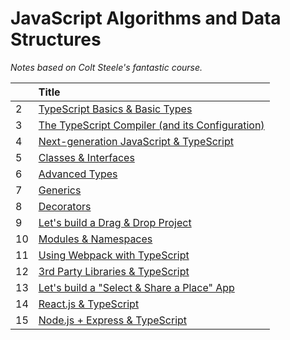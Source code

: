 # JavaScript Algorithms and Data Structures

_Notes based on Colt Steele's fantastic course._

|     | Title                                                                                             |
| :-- | :------------------------------------------------------------------------------------------------ |
| 2   | [ TypeScript Basics & Basic Types ](s02_ts_basics_and_types/README.md)                            |
| 3   | [ The TypeScript Compiler (and its Configuration) ](s03_ts_compiler_and_config/README.md)         |
| 4   | [ Next-generation JavaScript & TypeScript ](s04_next_gen_js_and_ts/README.md)                     |
| 5   | [ Classes & Interfaces ](s05_classes_and_interfaces/README.md)                                    |
| 6   | [ Advanced Types ](s06_advanced_types/README.md)                                                  |
| 7   | [ Generics ](s07_generics/README.md)                                                              |
| 8   | [ Decorators ](s08_decorators/README.md)                                                          |
| 9   | [ Let's build a Drag & Drop Project ](s09_ts_drag_and_drop_project/README.md)                     |
| 10  | [ Modules & Namespaces ](s10_modules_and_namespaces/README.md)                                    |
| 11  | [ Using Webpack with TypeScript ](s11_webpack_and_ts/README.md)                                   |
| 12  | [ 3rd Party Libraries & TypeScript ](s12_3rd_party_lib_and_ts/README.md)                          |
| 13  | [ Let's build a "Select & Share a Place" App ](s13_ts_select_and_share_a_place_project/README.md) |
| 14  | [ React.js & TypeScript ](s14_reactjs_and_ts/README.md)                                           |
| 15  | [ Node.js + Express & TypeScript ](s15_nodejs_express_and_ts/README.md)                           |
